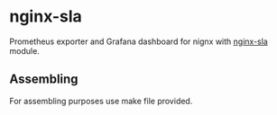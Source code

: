 # nginx-sla

Prometheus exporter and Grafana dashboard for nignx with [nginx-sla](https://github.com/goldenclone/nginx-sla) module.

## Assembling

For assembling purposes use make file provided.

